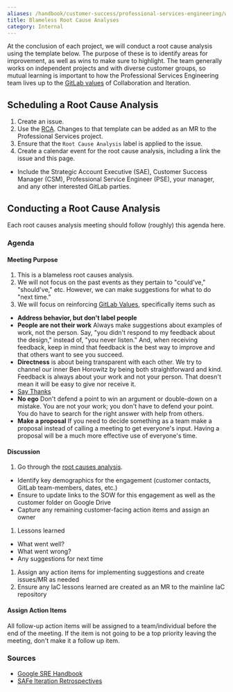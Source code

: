 ```yaml
---
aliases: /handbook/customer-success/professional-services-engineering/workflows/internal/root-cause-analysis.html
title: Blameless Root Cause Analyses
category: Internal
---
```

At the conclusion of each project, we will conduct a root cause analysis using the template below.  The purpose of these is to identify areas for improvement, as well as wins to make sure to highlight.  The team generally works on independent projects and with diverse customer groups, so mutual learning is important to how the Professional Services Engineering team lives up to the [GitLab values](/handbook/values/) of Collaboration and Iteration.







## Scheduling a Root Cause Analysis

1. Create an issue.
1. Use the [RCA](https://about.gitlab.com/handbook/engineering/root-cause-analysis/).  Changes to that template can be added as an MR to the Professional Services project.
1. Ensure that the `Root Cause Analysis` label is applied to the issue.
1. Create a calendar event for the root cause analysis, including a link the issue and this page.
  - Include the Strategic Account Executive (SAE), Customer Success Manager (CSM), Professional Service Engineer (PSE), your manager, and any other interested GitLab parties.

## Conducting a Root Cause Analysis

Each root causes analysis meeting should follow (roughly) this agenda here.

### Agenda

#### Meeting Purpose

1. This is a blameless root causes analysis.
1. We will not focus on the past events as they pertain to "could've," "should've," etc. However, we can make suggestions for what to do "next time."
1. We will focus on reinforcing [GitLab Values](/handbook/values/), specifically items such as
  - **Address behavior, but don't label people**
  - **People are not their work** Always make suggestions about examples of work, not the person. Say, "you didn't respond to my feedback about the design," instead of, "you never listen." And, when receiving feedback, keep in mind that feedback is the best way to improve and that others want to see you succeed.
  - **Directness** is about being transparent with each other. We try to channel our inner Ben Horowitz by being both straightforward and kind. Feedback is always about your work and not your person. That doesn't mean it will be easy to give nor receive it.
  - [Say Thanks](/handbook/communication/#say-thanks)
  - **No ego** Don't defend a point to win an argument or double-down on a mistake. You are not your work; you don't have to defend your point. You do have to search for the right answer with help from others.
  - **Make a proposal** If you need to decide something as a team make a proposal instead of calling a meeting to get everyone's input. Having a proposal will be a much more effective use of everyone's time.

#### Discussion

1. Go through the [root causes analysis](https://gitlab.com/gitlab-org/gitlab/-/blob/master/.gitlab/issue_templates/rca.md).
  - Identify key demographics for the engagement (customer contacts, GitLab team-members, dates, etc.)
  - Ensure to update links to the SOW for this engagement as well as the customer folder on Google Drive
  - Capture any remaining customer-facing action items and assign an owner
1. Lessons learned
  - What went well?
  - What went wrong?
  - Any suggestions for next time
1. Assign any action items for implementing suggestions and create issues/MR as needed
1. Ensure any IaC lessons learned are created as an MR to the mainline IaC repository

#### Assign Action Items

All follow-up action items will be assigned to a team/individual before the end of the meeting. If the item is not going to be a top priority leaving the meeting, don't make it a follow up item.

### Sources
- [Google SRE Handbook](https://landing.google.com/sre/book/chapters/postmortem.html)
- [SAFe Iteration Retrospectives](https://www.scaledagileframework.com/iteration-retrospective/)
